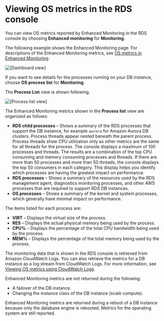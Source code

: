 # Viewing OS metrics in the RDS console<a name="USER_Monitoring.OS.Viewing"></a>

You can view OS metrics reported by Enhanced Monitoring in the RDS console by choosing **Enhanced monitoring** for **Monitoring**\.

The following example shows the Enhanced Monitoring page\. For descriptions of the Enhanced Monitoring metrics, see [OS metrics in Enhanced Monitoring](USER_Monitoring-Available-OS-Metrics.md)\.

![\[Dashboard view\]](http://docs.aws.amazon.com/AmazonRDS/latest/AuroraUserGuide/images/metrics1.png)

If you want to see details for the processes running on your DB instance, choose **OS process list** for **Monitoring**\.

The **Process List** view is shown following\.

![\[Process list view\]](http://docs.aws.amazon.com/AmazonRDS/latest/AuroraUserGuide/images/metrics2.png)

The Enhanced Monitoring metrics shown in the **Process list** view are organized as follows:
+ **RDS child processes** – Shows a summary of the RDS processes that support the DB instance, for example `aurora` for Amazon Aurora DB clusters\. Process threads appear nested beneath the parent process\. Process threads show CPU utilization only as other metrics are the same for all threads for the process\. The console displays a maximum of 100 processes and threads\. The results are a combination of the top CPU consuming and memory consuming processes and threads\. If there are more than 50 processes and more than 50 threads, the console displays the top 50 consumers in each category\. This display helps you identify which processes are having the greatest impact on performance\.
+ **RDS processes** – Shows a summary of the resources used by the RDS management agent, diagnostics monitoring processes, and other AWS processes that are required to support RDS DB instances\.
+ **OS processes** – Shows a summary of the kernel and system processes, which generally have minimal impact on performance\.

The items listed for each process are:
+ **VIRT** – Displays the virtual size of the process\.
+ **RES** – Displays the actual physical memory being used by the process\.
+ **CPU%** – Displays the percentage of the total CPU bandwidth being used by the process\.
+ **MEM%** – Displays the percentage of the total memory being used by the process\.

The monitoring data that is shown in the RDS console is retrieved from Amazon CloudWatch Logs\. You can also retrieve the metrics for a DB instance as a log stream from CloudWatch Logs\. For more information, see [Viewing OS metrics using CloudWatch Logs](USER_Monitoring.OS.CloudWatchLogs.md)\.

Enhanced Monitoring metrics are not returned during the following: 
+ A failover of the DB instance\.
+ Changing the instance class of the DB instance \(scale compute\)\.

Enhanced Monitoring metrics are returned during a reboot of a DB instance because only the database engine is rebooted\. Metrics for the operating system are still reported\.